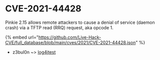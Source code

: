 # CVE-2021-44428

Pinkie 2.15 allows remote attackers to cause a denial of service (daemon crash) via a TFTP read (RRQ) request, aka opcode 1.

{% embed url="https://github.com/Live-Hack-CVE/full_database/blob/main/cves/2021/CVE-2021-44428.json" %}


* z3bul0n ~> [log4jtest](https://www.alice-snow.ru/2021/database/cve-2021-44428/log4jtest-z3bul0n)